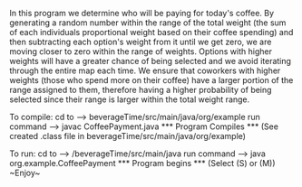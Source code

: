 In this program we determine who will be paying for today's coffee. By generating a random number within the range of the total weight
(the sum of each individuals proportional weight based on their coffee spending) and then subtracting each option's weight from it 
until we get zero, we are moving closer to zero within the range of weights. Options with higher weights 
will have a greater chance of being selected and we avoid iterating through the entire map each time. We ensure that coworkers with 
higher weights (those who spend more on their coffee) have a larger portion of the range assigned to them, therefore having a 
higher probability of being selected since their range is larger within the total weight range. 

To compile: 
  cd to --> beverageTime/src/main/java/org/example 
  run command --> javac CoffeePayment.java
  *** Program Compiles *** (See created .class file in beverageTime/src/main/java/org/example)

To run:
  cd to --> /beverageTime/src/main/java 
  run command --> java org.example.CoffeePayment
  *** Program begins *** (Select (S) or (M))
~Enjoy~
